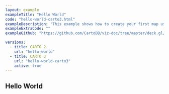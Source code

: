 ```yaml
---
layout: example
exampleTitle: "Hello World"
code: "hello-world-carto3.html"
exampleDescription: "This example shows how to create your first map using CARTO for deck.gl."
exampleExtraCode: ""
exampleGithub: "https://github.com/CartoDB/viz-doc/tree/master/deck.gl/examples/scripting/basic-examples/hello-world.html"

versions:
  - title: CARTO 2
    url: "hello-world"
  - title: CARTO 3
    url: "hello-world-carto3"
    active: true
---
```


## Hello World
